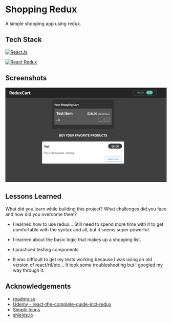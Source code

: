 # Shopping Redux

A simple shopping app using redux.

## Tech Stack

[![ReactJs](https://img.shields.io/badge/-React-61DAFB?logo=react&logoColor=white&style=for-the-badge)](https://reactjs.org/)

[![React Redux](https://img.shields.io/badge/-React%20Redux-764ABC?logo=redux&logoColor=white&style=for-the-badge)](https://react-redux.js.org/)

## Screenshots

![screenshot](./Screenshot.png)

## Lessons Learned

What did you learn while building this project? What challenges did you face and how did you overcome them?

- I learned how to use redux... Still need to spend more time with it to get comfortable with the syntax and all, but it seems super powerful.
- I learned about the basic logic that makes up a shopping list.
- I practiced testing components

- It was difficult to get my tests working because I was using an old version of react/rtl/etc... It took some troubleshooting but I googled my way through it.

## Acknowledgements

- [readme.so](https://readme.so/editor)
- [Udemy - react-the-complete-guide-incl-redux](https://www.udemy.com/course/react-the-complete-guide-incl-redux/)
- [Simple Icons](https://simpleicons.org/?q=redux)
- [shields.io](https://shields.io/)
